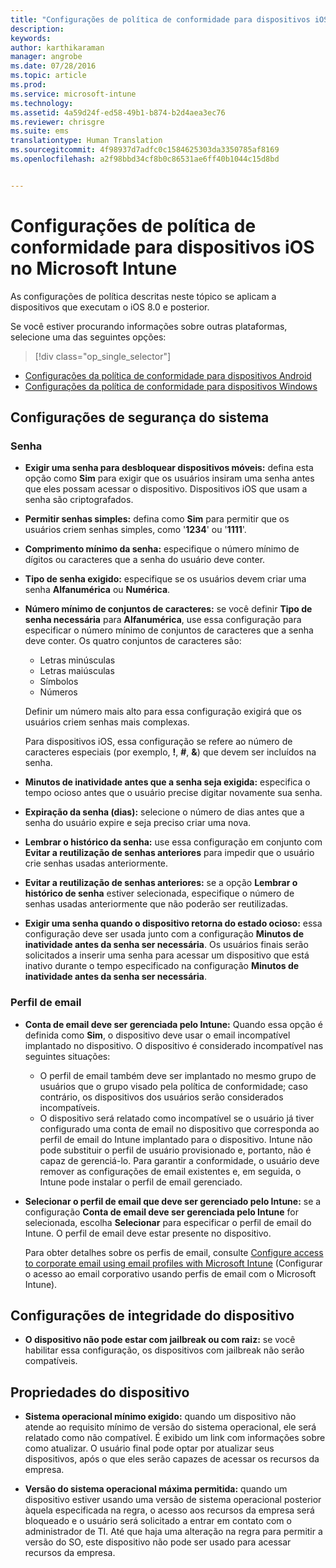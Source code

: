 ```yaml
---
title: "Configurações de política de conformidade para dispositivos iOS | Microsoft Intune"
description: 
keywords: 
author: karthikaraman
manager: angrobe
ms.date: 07/28/2016
ms.topic: article
ms.prod: 
ms.service: microsoft-intune
ms.technology: 
ms.assetid: 4a59d24f-ed58-49b1-b874-b2d4aea3ec76
ms.reviewer: chrisgre
ms.suite: ems
translationtype: Human Translation
ms.sourcegitcommit: 4f98937d7adfc0c1584625303da3350785af8169
ms.openlocfilehash: a2f98bbd34cf8b0c86531ae6ff40b1044c15d8bd


---
```



# Configurações de política de conformidade para dispositivos iOS no Microsoft Intune

As configurações de política descritas neste tópico se aplicam a dispositivos que executam o iOS 8.0 e posterior.

Se você estiver procurando informações sobre outras plataformas, selecione uma das seguintes opções:
> [!div class="op_single_selector"]
- [Configurações da política de conformidade para dispositivos Android](android-compliance-policy-settings-in-microsoft-intune.md)
- [Configurações da política de conformidade para dispositivos Windows](windows-compliance-policy-settings-in-microsoft-intune.md)

## Configurações de segurança do sistema
### Senha
- **Exigir uma senha para desbloquear dispositivos móveis:**    defina esta opção como **Sim** para exigir que os usuários insiram uma senha antes que eles possam acessar o dispositivo. Dispositivos iOS que usam a senha são criptografados.

- **Permitir senhas simples:**    defina como **Sim** para permitir que os usuários criem senhas simples, como '**1234**' ou '**1111**'.

-  **Comprimento mínimo da senha:** especifique o número mínimo de dígitos ou caracteres que a senha do usuário deve conter.
- **Tipo de senha exigido:** especifique se os usuários devem criar uma senha **Alfanumérica** ou **Numérica**.

- **Número mínimo de conjuntos de caracteres:** se você definir **Tipo de senha necessária** para **Alfanumérica**, use essa configuração para especificar o número mínimo de conjuntos de caracteres que a senha deve conter. Os quatro conjuntos de caracteres são:
  -   Letras minúsculas
  -   Letras maiúsculas
  -   Símbolos
  -   Números

  Definir um número mais alto para essa configuração exigirá que os usuários criem senhas mais complexas.

  Para dispositivos iOS, essa configuração se refere ao número de caracteres especiais (por exemplo, **!**, **#**, **&amp;**) que devem ser incluídos na senha.
- **Minutos de inatividade antes que a senha seja exigida:** especifica o tempo ocioso antes que o usuário precise digitar novamente sua senha.

- **Expiração da senha (dias):** selecione o número de dias antes que a senha do usuário expire e seja preciso criar uma nova.

- **Lembrar o histórico da senha:** use essa configuração em conjunto com **Evitar a reutilização de senhas anteriores** para impedir que o usuário crie senhas usadas anteriormente.

- **Evitar a reutilização de senhas anteriores:** se a opção **Lembrar o histórico de senha** estiver selecionada, especifique o número de senhas usadas anteriormente que não poderão ser reutilizadas.

- **Exigir uma senha quando o dispositivo retorna do estado ocioso:** essa configuração deve ser usada junto com a configuração **Minutos de inatividade antes da senha ser necessária**. Os usuários finais serão solicitados a inserir uma senha para acessar um dispositivo que está inativo durante o tempo especificado na configuração **Minutos de inatividade antes da senha ser necessária**.

### Perfil de email
- **Conta de email deve ser gerenciada pelo Intune:** Quando essa opção é definida como **Sim**, o dispositivo deve usar o email incompatível implantado no dispositivo. O dispositivo é considerado incompatível nas seguintes situações:
  - O perfil de email também deve ser implantado no mesmo grupo de usuários que o grupo visado pela política de conformidade; caso contrário, os dispositivos dos usuários serão considerados incompatíveis.
  - O dispositivo será relatado como incompatível se o usuário já tiver configurado uma conta de email no dispositivo que corresponda ao perfil de email do Intune implantado para o dispositivo. Intune não pode substituir o perfil de usuário provisionado e, portanto, não é capaz de gerenciá-lo. Para garantir a conformidade, o usuário deve remover as configurações de email existentes e, em seguida, o Intune pode instalar o perfil de email gerenciado.


- **Selecionar o perfil de email que deve ser gerenciado pelo Intune:**
     se a configuração **Conta de email deve ser gerenciada pelo Intune** for selecionada, escolha **Selecionar** para especificar o perfil de email do Intune. O perfil de email deve estar presente no dispositivo.

     Para obter detalhes sobre os perfis de email, consulte [Configure access to corporate email using email profiles with Microsoft Intune](configure-access-to-corporate-email-using-email-profiles-with-microsoft-intune.md) (Configurar o acesso ao email corporativo usando perfis de email com o Microsoft Intune).

## Configurações de integridade do dispositivo

- **O dispositivo não pode estar com jailbreak ou com raiz:** se você habilitar essa configuração, os dispositivos com jailbreak não serão compatíveis.

##  Propriedades do dispositivo
- **Sistema operacional mínimo exigido:** quando um dispositivo não atende ao requisito mínimo de versão do sistema operacional, ele será relatado como não compatível.
É exibido um link com informações sobre como atualizar. O usuário final pode optar por atualizar seus dispositivos, após o que eles serão capazes de acessar os recursos da empresa.

- **Versão do sistema operacional máxima permitida:** quando um dispositivo estiver usando uma versão de sistema operacional posterior àquela especificada na regra, o acesso aos recursos da empresa será bloqueado e o usuário será solicitado a entrar em contato com o administrador de TI. Até que haja uma alteração na regra para permitir a versão do SO, este dispositivo não pode ser usado para acessar recursos da empresa.



<!--HONumber=Sep16_HO2-->


